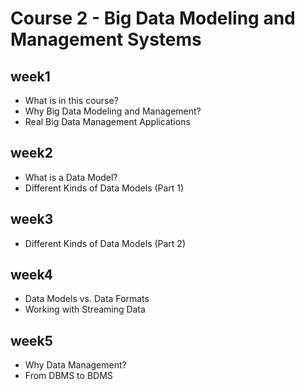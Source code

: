 # Course 2 - Big Data Modeling and Management Systems

## week1
* What is in this course?
* Why Big Data Modeling and Management? 
* Real Big Data Management Applications

## week2
* What is a Data Model?
* Different Kinds of Data Models (Part 1)

## week3
* Different Kinds of Data Models (Part 2)

## week4
* Data Models vs. Data Formats
* Working with Streaming Data

## week5
* Why Data Management?
* From DBMS to BDMS
